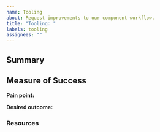 ```yaml
---
name: Tooling
about: Request improvements to our component workflow.
title: "Tooling: "
labels: tooling
assignees: ""
---
```


## Summary

## Measure of Success

**Pain point:**

**Desired outcome:**

### Resources <!--(e.g. links to libraries or code snippets)-->
